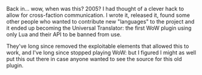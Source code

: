 Back in... wow, when was this?  2005?  I had thought of a clever hack to allow for cross-faction communication.  I wrote it, released it, found some other people who wanted to contribute new "languages" to the project and it ended up becoming the Universal Translator: the first WoW plugin using only Lua and their API to be banned from use.

They've long since removed the exploitable elements that allowed this to work, and I've long since stopped playing WoW: but I figured I might as well put this out there in case anyone wanted to see the source for this old plugin.